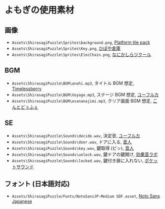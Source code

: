 # よもぎの使用素材

## 画像

- `Assets\ShirasagiPuzzle\Sprites\background.png`, [Platform tile pack](https://assetstore.unity.com/packages/2d/environments/platform-tile-pack-204101)
- `Assets\ShirasagiPuzzle\Sprites\Key.png`, [ひぽや倉庫](https://pipoya.net/sozai/assets/icon/icon-image/)
- `Assets\ShirasagiPuzzle\Sprites\ElecChain.png`, [なにかしらツクール](http://nanikasiratkool.web.fc2.com/tilesets/tilesets01.html)

## BGM

- `Assets\ShirasagiPuzzle\BGM\anohi.mp3`, タイトル BGM 想定, [Timelessberry](https://timelessberry.com/material.html)
- `Assets\ShirasagiPuzzle\BGM\Voyage.mp3`, ステージ BGM 想定, [ユーフルカ](https://youfulca.com/2022/08/11/field_ship/)
- `Assets\ShirasagiPuzzle\BGM\osananajimi.mp3`, クリア画面 BGM 想定, [こんとどぅふぇ](https://conte-de-fees.com/bgm/478.html)

## SE

- `Assets\ShirasagiPuzzle\Sounds\decide.wav`, 決定音, [ユーフルカ](https://youfulca.com/2022/08/06/rpgmaker_system/)
- `Assets\ShirasagiPuzzle\Sounds\door.wav`, ドアに入る, [音人](https://on-jin.com/sound/sei.php)
- `Assets\ShirasagiPuzzle\Sounds\key.wav`, 鍵取得 (ピッ), [音人](https://on-jin.com/sound/ta.php)
- `Assets\ShirasagiPuzzle\Sounds\unlock.wav`, 鍵ドアの鍵開け, [効果音ラボ](https://soundeffect-lab.info/sound/various/)
- `Assets\ShirasagiPuzzle\Sounds\locked.wav`, 鍵付き扉に入れない, [ポケットサウンド](https://pocket-se.info/archives/tag/%E9%8D%B5/page/2/)

## フォント (日本語対応)

- `Assets/ShirasagiPuzzle/Fonts/NotoSansJP-Medium SDF.asset`, [Noto Sans Japanese](https://fonts.google.com/noto/specimen/Noto+Sans+JP)
